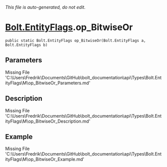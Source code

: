 *This file is auto-generated, do not edit.*

# [Bolt.EntityFlags](Types/Bolt.EntityFlags.md).op_BitwiseOr
`public static Bolt.EntityFlags op_BitwiseOr(Bolt.EntityFlags a, Bolt.EntityFlags b)`
## Parameters
Missing File 'C:\Users\Fredrik\Documents\GitHub\bolt_documentation\api\Types\Bolt.EntityFlags\M\op_BitwiseOr_Parameters.md'
## Description
Missing File 'C:\Users\Fredrik\Documents\GitHub\bolt_documentation\api\Types\Bolt.EntityFlags\M\op_BitwiseOr_Description.md'
## Example
Missing File 'C:\Users\Fredrik\Documents\GitHub\bolt_documentation\api\Types\Bolt.EntityFlags\M\op_BitwiseOr_Example.md'
